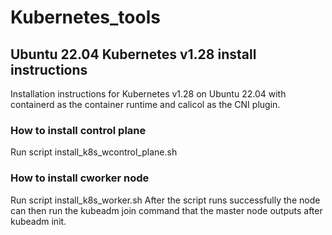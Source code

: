 # Kubernetes_tools
##  Ubuntu 22.04 Kubernetes v1.28 install instructions
Installation instructions for Kubernetes v1.28 on Ubuntu 22.04 with containerd as the container runtime and calicol as the CNI plugin.
###  How to install control plane
Run script install_k8s_wcontrol_plane.sh

###  How to install cworker node
Run script install_k8s_worker.sh
After the script runs successfully the node can then run the kubeadm join command that the master node outputs after kubeadm init.
